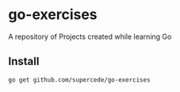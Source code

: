 # go-exercises

A repository of Projects created while learning Go

## Install

```
go get github.com/supercede/go-exercises
```
